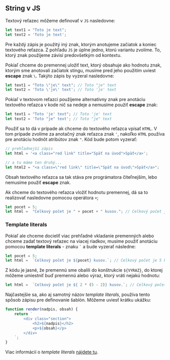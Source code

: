 ## String v JS

Textový reťazec môžeme definovať v `JS` nasledovne:

```javascript
let text1 = "Toto je text";
let text2 = 'Toto je text';
```
Pre každý zápis je použitý iný znak, ktorým anotujeme začiatok a koniec textového reťazca. Z pohľadu `JS` je úplne jedno, ktorú variantu zvolíme. To, ktorý znak použijeme závisí predovšetkým od kontextu. 

Pokiaľ chceme do premennej uložiť text, ktorý obsahuje ako hodnotu znak, ktorým sme anotovali začiatok stingu, musíme pred jeho použitím uviest __escape__ znak ``` \ ```. Takýto zápis by vyzeral nasledovne:

```javascript
let text1 = "Toto \"je\" text"; // Toto "je" text
let text2 = 'Toto \'je\' text'; // Toto 'je' text
```

Pokiaľ v textovom reťazci použijeme alternatívny znak pre anotáciu textového reťazca v kode nič sa nedeje a nemusíme použiť __escape__ znak:

```javascript
let text1 = "Toto 'je' text"; // Toto 'je' text
let text2 = 'Toto "je" text'; // Toto "je" text
```

Použiť sa to dá v prípade ak chceme do textového reťazca vpísať `HTML`. V tom prípade zvolíme za anotačný znak reťazca znak `'`, nakoľko `HTML` používa pre anotáciu hodnôt atribútov znak `"`. Kód bude potom vyzerať:

```javascript
// prehľadnejší zápis
let html = '<a class="red link" title="Späť na úvod">Späť</a>';

// a tu máme ten druhý...
let html2 = "<a class=\"red link\" title=\"Späť na úvod\">Späť</a>";
```

Obsah textového reťazca sa tak stáva pre prográmatora čiteľnejším, lebo nemusíme použiť __escape__ znak.

Ak chceme do textového reťazca vložiť hodnotu premennej, dá sa to realizovať nasledovne pomocou operátora `+`;

```javascript
let pocet = 5;
let html =  "Celkový počet je " + pocet + " kusov."; // Celkový počet je 5 kusov.
```

### Template literals

Pokiaľ ale chceme docieliť viac prehľadné vkladanie premenných alebo chceme zadať textový reťazec na viacej riadkov, musíme použiť anotáciu pomocou __template literals__ - znaku ``` ` ``` a bude vyzerať následne:

```javascript
let pocet = 5;
let html =  `Celkový počet je ${pocet} kusov.`; // Celkový počet je 5 kusov.
```

Z kódu je jasné, že premennú sme obalili do konštrukcie `${VYRAZ}`, do ktorej môžeme umiestniť buď premennú alebo výraz, ktorý vráti nejakú hodnotu:

```javascript
let html =  `Celkový počet je ${ 2 * (5 - 2)} kusov.`; // Celkový počet je 6 kusov.
```
 
Najčastejšie sa, ako aj samotný názov _template literals_, používa tento spôsob zápisu pre definovanie šablón. Môžeme uviesť krátku ukážku:

```javascript
function render(nadpis, obsah) {
    return `
        <div class="section">
            <h2>${nadpis}</h2>
            <p>${obsah}</p>
        </div>
    `;
}
```

Viac informácií o _template literals_ [nájdete tu](https://developer.mozilla.org/en-US/docs/Web/JavaScript/Reference/Template_literals).